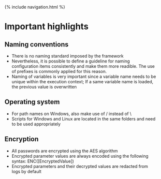 {% include navigation.html %}

# Important highlights

## Naming conventions

* There is no naming standard imposed by the framework
* Nevertheless, it is possible to define a guideline for naming configuration items consistently and make them more readible. 
The use of prefixes is commonly applied for this reason. 
* Naming of variables is very important since a variable name needs to be unique within the execution context; 
If a same variable name is loaded, the previous value is overwritten

## Operating system

* For path names on Windows, also make use of / instead of \
* Scripts for Windows and Linux are located in the same folders and need to be used appropriately

## Encryption

* All passwords are encrypted using the AES algorithm
* Encrypted parameter values are always encoded using the following syntax: ENC([EncryptedValue])
* Encrypted parameters and their decrypted values are redacted from logs by default